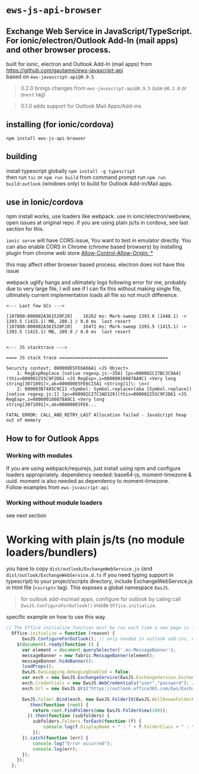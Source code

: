 `ews-js-api-browser` 
==================
## Exchange Web Service in JavaScript/TypeScript. For ionic/electron/Outlook Add-In (mail apps) and other browser process.

built for ionic, electron and Outlook Add-In (mail apps) from https://github.com/gautamsi/ews-javascript-api  
based on `ews-javascript-api@0.9.5`    

> 0.2.0 brings changes from `ews-javascript-api@0.9.5` (use `@0.2.0` or `@next` tag)


> 0.1.0 adds support for Outlook Mail Apps/Add-ins

## installing (for ionic/cordova)
`npm install ews-js-api-browser`

## building
install typescript globally `npm install -g typescript`    
then run `tsc` or `npm run build` from command prompt
run `npm run build:outlook` (windows only) to build for Outlook Add-in/Mail apps.

## use in Ionic/cordova

npm install works, use loaders like webpack. use in ionic/electron/webview, open issues at original repo. if you are using plain js/ts in cordova, see last section for this.

`ionic serve` will have CORS issue, You want to test in emulator directly. You can also enable CORS in Chrome (chrome based browsers) by installing plugin from chrome web store [Allow-Control-Allow-Origin: *](https://chrome.google.com/webstore/detail/allow-control-allow-origi/nlfbmbojpeacfghkpbjhddihlkkiljbi)

this may affect other browser based process. electron does not have this issue


webpack uglify hangs and ultimately logs following error for me, probably due to very large file, I will see if I can fix this without making single file, ultimately current implementation loads all file so not much difference. 


```
<--- Last few GCs --->

[107880:000002A361520F20]    16262 ms: Mark-sweep 1393.6 (1448.1) -> 1393.5 (1415.1) MB, 280.1 / 0.0 ms  last resort
[107880:000002A361520F20]    16472 ms: Mark-sweep 1393.5 (1415.1) -> 1393.5 (1415.1) MB, 209.9 / 0.0 ms  last resort


<--- JS stacktrace --->

==== JS stack trace =========================================

Security context: 000000E5FE6A66A1 <JS Object>
    1: RegExpReplace [native regexp.js:~356] [pc=000002C27BC3C9A4](this=000002255C9F2D61 <JS RegExp>,z=000000160878A0C1 <Very long string[3071091]>,ak=000000E5FE6C15A1 <String[1]\: \n>)
    2: 000003B7485C9C21 <Symbol: Symbol.replace>(aka [Symbol.replace]) [native regexp.js:1] [pc=000002C27C3AD329](this=000002255C9F2D61 <JS RegExp>,z=000000160878A0C1 <Very long string[3071091]>,ak=000000E5FE6...

FATAL ERROR: CALL_AND_RETRY_LAST Allocation failed - JavaScript heap out of memory
```



## How to for Outlook Apps
### Working with modules
If you are using webpack/requirejs, just install using npm and configure loaders appropriately. dependency needed: base64-js, moment-timezone & uuid. moment is also needed as dependency to moment-timezone.   
Follow examples from `ews-jsvascript-api`
### Working without module loaders
see next section

# Working with plain js/ts (no module loaders/bundlers)
you have to copy `dist/outlook/ExchangeWebService.js` (and `dist/outlook/ExchangeWebService.d.ts` if you need typing support in typescript) to your project/scripts directory, include ExchangeWebService.js in html file (`<script>` tag). This exposes a global namespace `EwsJS`.

> for outlook add-ins/mail apps, configure for outlook by caling    call `EwsJS.ConfigureForOutlook()` inside `Office.initialize`. 

specific example on how to use this way.

```ts
// The Office initialize function must be run each time a new page is loaded.
  Office.initialize = function (reason) {
      EwsJS.ConfigureForOutlook(); // only needed in outlook add-ins, not needed for other browser based process
    $(document).ready(function () {
      var element = document.querySelector('.ms-MessageBanner');
      messageBanner = new fabric.MessageBanner(element);
      messageBanner.hideBanner();
      loadProps();
      EwsJS.EwsLogging.DebugLogEnabled = false;
      var exch = new EwsJS.ExchangeService(EwsJS.ExchangeVersion.Exchange2013);
      exch.Credentials = new EwsJS.WebCredentials("user","password"); // any fake stuff needed, it is not used properly
      exch.Url = new EwsJS.Uri("https://outlook.office365.com/Ews/Exchange.asmx"); // anything valid url

      EwsJS.Folder.Bind(exch, new EwsJS.FolderId(EwsJS.WellKnownFolderName.MsgFolderRoot))
        .then(function (root) {
          return root.FindFolders(new EwsJS.FolderView(100));
        }).then(function (subfolders) {
          subfolders.Folders.forEach(function (f) {
              console.log(f.DisplayName + " : " + f.FolderClass + " : " + f.TotalCount); // just logging here, do what you want.
          });
      }).catch(function (err) {
          console.log("Error occurred");
          console.log(err);
      });
    });
  };
```

